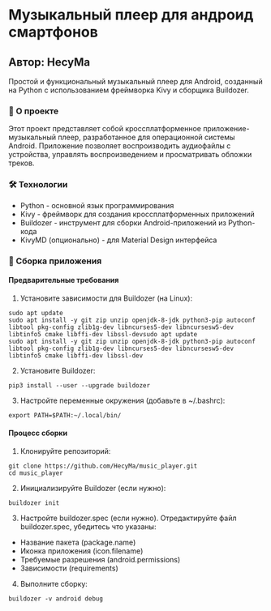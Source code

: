 # Музыкальный плеер для андроид смартфонов
## Автор: HecyMa

Простой и функциональный музыкальный плеер для Android, созданный на Python с использованием фреймворка Kivy и сборщика Buildozer.
### 🚀 О проекте
Этот проект представляет собой кроссплатформенное приложение-музыкальный плеер, разработанное для операционной системы Android. Приложение позволяет воспроизводить аудиофайлы с устройства, управлять воспроизведением и просматривать обложки треков.

### 🛠 Технологии
* Python - основной язык программирования
* Kivy - фреймворк для создания кроссплатформенных приложений
* Buildozer - инструмент для сборки Android-приложений из Python-кода
* KivyMD (опционально) - для Material Design интерфейса

### 🔧 Сборка приложения
#### Предварительные требования
1. Установите зависимости для Buildozer (на Linux):
```
sudo apt update
sudo apt install -y git zip unzip openjdk-8-jdk python3-pip autoconf libtool pkg-config zlib1g-dev libncurses5-dev libncursesw5-dev libtinfo5 cmake libffi-dev libssl-devsudo apt update
sudo apt install -y git zip unzip openjdk-8-jdk python3-pip autoconf libtool pkg-config zlib1g-dev libncurses5-dev libncursesw5-dev libtinfo5 cmake libffi-dev libssl-dev
```
2. Установите Buildozer:
```
pip3 install --user --upgrade buildozer
```
3. Настройте переменные окружения (добавьте в ~/.bashrc):
```
export PATH=$PATH:~/.local/bin/
```

#### Процесс сборки
1. Клонируйте репозиторий:
```
git clone https://github.com/HecyMa/music_player.git
cd music_player
```
2. Инициализируйте Buildozer (если нужно):
```
buildozer init
```
3. Настройте buildozer.spec (если нужно). Отредактируйте файл buildozer.spec, убедитесь что указаны:
* Название пакета (package.name)
* Иконка приложения (icon.filename)
* Требуемые разрешения (android.permissions)
* Зависимости (requirements)
4. Выполните сборку:
```
buildozer -v android debug
```
